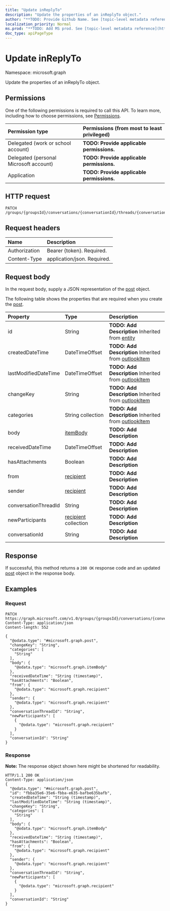 ```yaml
---
title: "Update inReplyTo"
description: "Update the properties of an inReplyTo object."
author: "**TODO: Provide Github Name. See [topic-level metadata reference](https://msgo.azurewebsites.net/add/document/guidelines/metadata.html#topic-level-metadata)**"
localization_priority: Normal
ms.prod: "**TODO: Add MS prod. See [topic-level metadata reference](https://msgo.azurewebsites.net/add/document/guidelines/metadata.html#topic-level-metadata)**"
doc_type: apiPageType
---
```


# Update inReplyTo

Namespace: microsoft.graph

Update the properties of an inReplyTo object.

## Permissions
One of the following permissions is required to call this API. To learn more, including how to choose permissions, see [Permissions](/concepts/permissions-reference.md).

|Permission type|Permissions (from most to least privileged)|
|:---|:---|
|Delegated (work or school account)|**TODO: Provide applicable permissions.**|
|Delegated (personal Microsoft account)|**TODO: Provide applicable permissions.**|
|Application|**TODO: Provide applicable permissions.**|

## HTTP request

<!-- {
  "blockType": "ignored"
}
-->
``` http
PATCH /groups/{groupsId}/conversations/{conversationId}/threads/{conversationThreadId}/posts/{postId}/inReplyTo
```

## Request headers
|Name|Description|
|:---|:---|
|Authorization|Bearer {token}. Required.|
|Content-Type|application/json. Required.|

## Request body
In the request body, supply a JSON representation of the [post](../resources/post.md) object.

The following table shows the properties that are required when you create the [post](../resources/post.md).

|Property|Type|Description|
|:---|:---|:---|
|id|String|**TODO: Add Description** Inherited from [entity](../resources/entity.md)|
|createdDateTime|DateTimeOffset|**TODO: Add Description** Inherited from [outlookItem](../resources/outlookitem.md)|
|lastModifiedDateTime|DateTimeOffset|**TODO: Add Description** Inherited from [outlookItem](../resources/outlookitem.md)|
|changeKey|String|**TODO: Add Description** Inherited from [outlookItem](../resources/outlookitem.md)|
|categories|String collection|**TODO: Add Description** Inherited from [outlookItem](../resources/outlookitem.md)|
|body|[itemBody](../resources/itembody.md)|**TODO: Add Description**|
|receivedDateTime|DateTimeOffset|**TODO: Add Description**|
|hasAttachments|Boolean|**TODO: Add Description**|
|from|[recipient](../resources/recipient.md)|**TODO: Add Description**|
|sender|[recipient](../resources/recipient.md)|**TODO: Add Description**|
|conversationThreadId|String|**TODO: Add Description**|
|newParticipants|[recipient](../resources/recipient.md) collection|**TODO: Add Description**|
|conversationId|String|**TODO: Add Description**|



## Response

If successful, this method returns a `200 OK` response code and an updated [post](../resources/post.md) object in the response body.

## Examples

### Request
<!-- {
  "blockType": "request",
  "name": "update_inreplyto"
}
-->
``` http
PATCH https://graph.microsoft.com/v1.0/groups/{groupsId}/conversations/{conversationId}/threads/{conversationThreadId}/posts/{postId}/inReplyTo
Content-Type: application/json
Content-length: 552

{
  "@odata.type": "#microsoft.graph.post",
  "changeKey": "String",
  "categories": [
    "String"
  ],
  "body": {
    "@odata.type": "microsoft.graph.itemBody"
  },
  "receivedDateTime": "String (timestamp)",
  "hasAttachments": "Boolean",
  "from": {
    "@odata.type": "microsoft.graph.recipient"
  },
  "sender": {
    "@odata.type": "microsoft.graph.recipient"
  },
  "conversationThreadId": "String",
  "newParticipants": [
    {
      "@odata.type": "microsoft.graph.recipient"
    }
  ],
  "conversationId": "String"
}
```


### Response
**Note:** The response object shown here might be shortened for readability.
<!-- {
  "blockType": "response",
  "truncated": true
}
-->
``` http
HTTP/1.1 200 OK
Content-Type: application/json
{
  "@odata.type": "#microsoft.graph.post",
  "id": "fbba35e6-35e6-fbba-e635-bafbe635bafb",
  "createdDateTime": "String (timestamp)",
  "lastModifiedDateTime": "String (timestamp)",
  "changeKey": "String",
  "categories": [
    "String"
  ],
  "body": {
    "@odata.type": "microsoft.graph.itemBody"
  },
  "receivedDateTime": "String (timestamp)",
  "hasAttachments": "Boolean",
  "from": {
    "@odata.type": "microsoft.graph.recipient"
  },
  "sender": {
    "@odata.type": "microsoft.graph.recipient"
  },
  "conversationThreadId": "String",
  "newParticipants": [
    {
      "@odata.type": "microsoft.graph.recipient"
    }
  ],
  "conversationId": "String"
}
```

